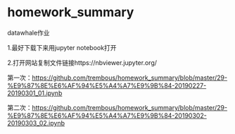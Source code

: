# homework_summary
datawhale作业

1.最好下载下来用jupyter notebook打开

2.打开网站复制文件链接https://nbviewer.jupyter.org/

第一次：https://github.com/trembous/homework_summary/blob/master/29-%E9%87%8E%E6%AF%94%E5%A4%A7%E9%9B%84-20190227-20190301_01.ipynb

第二次：https://github.com/trembous/homework_summary/blob/master/29-%E9%87%8E%E6%AF%94%E5%A4%A7%E9%9B%84-20190302-20190303_02.ipynb
